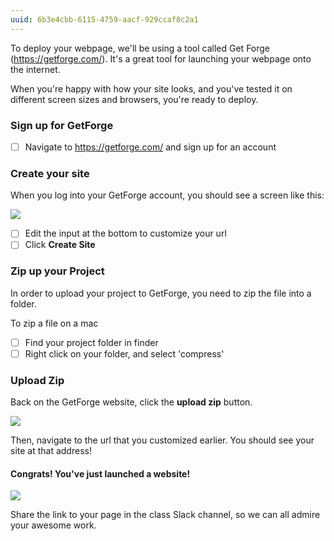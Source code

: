 ```yaml
---
uuid: 6b3e4cbb-6115-4759-aacf-929ccaf8c2a1
---
```



To deploy your webpage, we'll be using a tool called Get Forge (https://getforge.com/). It's a great tool
for launching your webpage onto the internet.

When you're happy with how your site looks, and you've tested it on different screen sizes and browsers, you're ready to deploy.

### Sign up for GetForge

- [ ] Navigate to https://getforge.com/ and sign up for an account


### Create your site

When you log into your GetForge account, you should see a screen like this:

![](https://cl.ly/2n2v001k1g2R/Screen%20Recording%202017-10-01%20at%2006.12%20PM.gif)

- [ ] Edit the input at the bottom to customize your url
- [ ] Click **Create Site**

### Zip up your Project

In order to upload your project to GetForge, you need to zip the file into a folder.

To zip a file on a mac
- [ ] Find your project folder in finder
- [ ] Right click on your folder, and select 'compress'

### Upload Zip

Back on the GetForge website, click the **upload zip** button.

![](https://cl.ly/2Z1o0r3n0L0H/Screen%20Recording%202017-10-01%20at%2006.19%20PM.gif)


Then, navigate to the url that you customized earlier. You should see your site at that address!


#### Congrats! You've just launched a website!

![](https://media.giphy.com/media/g9582DNuQppxC/giphy.gif)


Share the link to your page in the class Slack channel, so we can all admire your awesome work.
